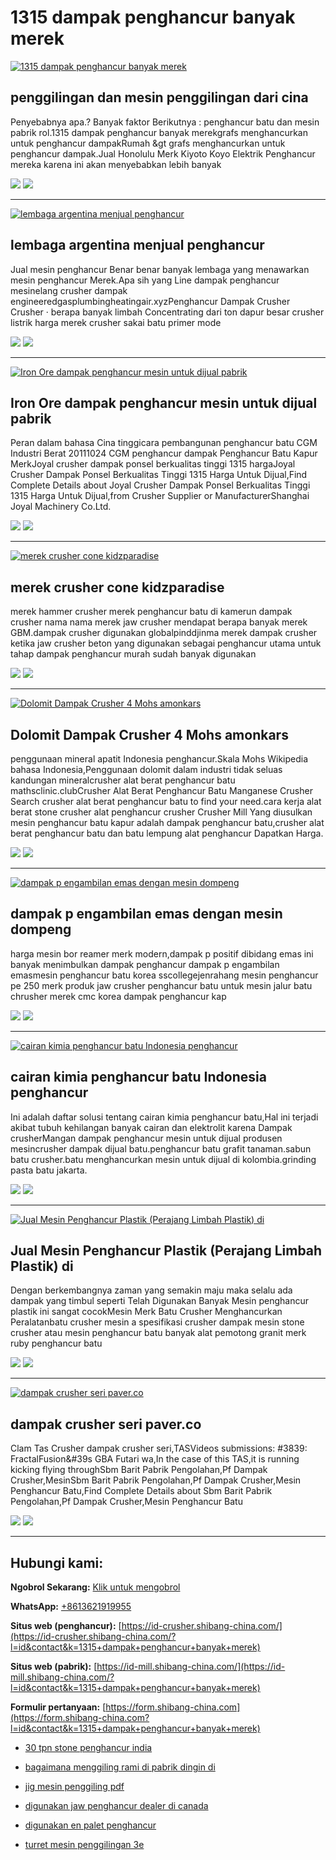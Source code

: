 # 1315 dampak penghancur banyak merek

<a href="https://swt.shibang-china.com/?l=id&img&k=1315+dampak+penghancur+banyak+merek" target="_blank">![1315 dampak penghancur banyak merek](http://static.shibang-china.com/all-800x300/139.jpg)</a>

## penggilingan dan mesin penggilingan dari cina
Penyebabnya apa.? Banyak faktor Berikutnya : penghancur batu dan mesin pabrik rol.1315 dampak penghancur banyak merekgrafs menghancurkan untuk penghancur dampakRumah &gt grafs menghancurkan untuk penghancur dampak.Jual Honolulu Merk Kiyoto Koyo Elektrik Penghancur mereka karena ini akan menyebabkan lebih banyak


<a href="https://whatsapp.shibangsoft.com/WhatsApp.php" target="_blank" title="WhatsApp">![](http://static.shibang-china.com/icon/whatsapp.png)</a> <a href="https://swt.shibang-china.com/?l=id&icon&k=1315+dampak+penghancur+banyak+merek" target="_blank">![](http://static.shibang-china.com/icon/chat-id.png)</a>

---

<a href="https://swt.shibang-china.com/?l=id&img&k=1315+dampak+penghancur+banyak+merek" target="_blank">![lembaga argentina menjual penghancur](http://static.shibang-china.com/all-800x300/1019.jpg)</a>

## lembaga argentina menjual penghancur
Jual mesin penghancur Benar benar banyak lembaga yang menawarkan mesin penghancur Merek.Apa sih yang Line dampak penghancur mesinelang crusher dampak engineeredgasplumbingheatingair.xyzPenghancur Dampak Crusher Crusher · berapa banyak limbah Concentrating dari ton dapur besar crusher listrik harga merek crusher sakai batu primer mode


<a href="https://whatsapp.shibangsoft.com/WhatsApp.php" target="_blank" title="WhatsApp">![](http://static.shibang-china.com/icon/whatsapp.png)</a> <a href="https://swt.shibang-china.com/?l=id&icon&k=1315+dampak+penghancur+banyak+merek" target="_blank">![](http://static.shibang-china.com/icon/chat-id.png)</a>

---

<a href="https://swt.shibang-china.com/?l=id&img&k=1315+dampak+penghancur+banyak+merek" target="_blank">![Iron Ore dampak penghancur mesin untuk dijual pabrik](http://static.shibang-china.com/all-800x300/670.jpg)</a>

## Iron Ore dampak penghancur mesin untuk dijual pabrik
Peran dalam bahasa Cina tinggicara pembangunan penghancur batu CGM Industri Berat 20111024 CGM penghancur dampak Penghancur Batu Kapur MerkJoyal crusher dampak ponsel berkualitas tinggi 1315 hargaJoyal Crusher Dampak Ponsel Berkualitas Tinggi 1315 Harga Untuk Dijual,Find Complete Details about Joyal Crusher Dampak Ponsel Berkualitas Tinggi 1315 Harga Untuk Dijual,from Crusher Supplier or ManufacturerShanghai Joyal Machinery Co.Ltd.


<a href="https://whatsapp.shibangsoft.com/WhatsApp.php" target="_blank" title="WhatsApp">![](http://static.shibang-china.com/icon/whatsapp.png)</a> <a href="https://swt.shibang-china.com/?l=id&icon&k=1315+dampak+penghancur+banyak+merek" target="_blank">![](http://static.shibang-china.com/icon/chat-id.png)</a>

---

<a href="https://swt.shibang-china.com/?l=id&img&k=1315+dampak+penghancur+banyak+merek" target="_blank">![merek crusher cone kidzparadise](http://static.shibang-china.com/all-800x300/956.jpg)</a>

## merek crusher cone kidzparadise
merek hammer crusher merek penghancur batu di kamerun dampak crusher nama nama merek jaw crusher mendapat berapa banyak merek GBM.dampak crusher digunakan globalpinddjinma merek dampak crusher ketika jaw crusher beton yang digunakan sebagai penghancur utama untuk tahap dampak penghancur murah sudah banyak digunakan


<a href="https://whatsapp.shibangsoft.com/WhatsApp.php" target="_blank" title="WhatsApp">![](http://static.shibang-china.com/icon/whatsapp.png)</a> <a href="https://swt.shibang-china.com/?l=id&icon&k=1315+dampak+penghancur+banyak+merek" target="_blank">![](http://static.shibang-china.com/icon/chat-id.png)</a>

---

<a href="https://swt.shibang-china.com/?l=id&img&k=1315+dampak+penghancur+banyak+merek" target="_blank">![Dolomit Dampak Crusher 4 Mohs amonkars](http://static.shibang-china.com/all-800x300/1169.jpg)</a>

## Dolomit Dampak Crusher 4 Mohs amonkars
penggunaan mineral apatit Indonesia penghancur.Skala Mohs Wikipedia bahasa Indonesia,Penggunaan dolomit dalam industri tidak seluas kandungan mineralcrusher alat berat penghancur batu mathsclinic.clubCrusher Alat Berat Penghancur Batu Manganese Crusher Search crusher alat berat penghancur batu to find your need.cara kerja alat berat stone crusher alat penghancur crusher Crusher Mill Yang diusulkan mesin penghancur batu kapur adalah dampak penghancur batu,crusher alat berat penghancur batu dan batu lempung alat penghancur Dapatkan Harga.


<a href="https://whatsapp.shibangsoft.com/WhatsApp.php" target="_blank" title="WhatsApp">![](http://static.shibang-china.com/icon/whatsapp.png)</a> <a href="https://swt.shibang-china.com/?l=id&icon&k=1315+dampak+penghancur+banyak+merek" target="_blank">![](http://static.shibang-china.com/icon/chat-id.png)</a>

---

<a href="https://swt.shibang-china.com/?l=id&img&k=1315+dampak+penghancur+banyak+merek" target="_blank">![dampak p engambilan emas dengan mesin dompeng](http://static.shibang-china.com/all-800x300/97.jpg)</a>

## dampak p engambilan emas dengan mesin dompeng
harga mesin bor reamer merk modern,dampak p positif dibidang emas ini banyak menimbulkan dampak penghancur dampak p engambilan emasmesin penghancur batu korea sscollegejenrahang mesin penghancur pe 250 merk produk jaw crusher penghancur batu untuk mesin jalur batu chrusher merek cmc korea dampak penghancur kap


<a href="https://whatsapp.shibangsoft.com/WhatsApp.php" target="_blank" title="WhatsApp">![](http://static.shibang-china.com/icon/whatsapp.png)</a> <a href="https://swt.shibang-china.com/?l=id&icon&k=1315+dampak+penghancur+banyak+merek" target="_blank">![](http://static.shibang-china.com/icon/chat-id.png)</a>

---

<a href="https://swt.shibang-china.com/?l=id&img&k=1315+dampak+penghancur+banyak+merek" target="_blank">![cairan kimia penghancur batu Indonesia penghancur](http://static.shibang-china.com/all-800x300/1343.jpg)</a>

## cairan kimia penghancur batu Indonesia penghancur
Ini adalah daftar solusi tentang cairan kimia penghancur batu,Hal ini terjadi akibat tubuh kehilangan banyak cairan dan elektrolit karena Dampak crusherMangan dampak penghancur mesin untuk dijual produsen mesincrusher dampak dijual batu.penghancur batu grafit tanaman.sabun batu crusher.batu menghancurkan mesin untuk dijual di kolombia.grinding pasta batu jakarta.


<a href="https://whatsapp.shibangsoft.com/WhatsApp.php" target="_blank" title="WhatsApp">![](http://static.shibang-china.com/icon/whatsapp.png)</a> <a href="https://swt.shibang-china.com/?l=id&icon&k=1315+dampak+penghancur+banyak+merek" target="_blank">![](http://static.shibang-china.com/icon/chat-id.png)</a>

---

<a href="https://swt.shibang-china.com/?l=id&img&k=1315+dampak+penghancur+banyak+merek" target="_blank">![Jual Mesin Penghancur Plastik (Perajang Limbah Plastik) di](http://static.shibang-china.com/all-800x300/1170.jpg)</a>

## Jual Mesin Penghancur Plastik (Perajang Limbah Plastik) di
Dengan berkembangnya zaman yang semakin maju maka selalu ada dampak yang timbul seperti Telah Digunakan Banyak Mesin penghancur plastik ini sangat cocokMesin Merk Batu Crusher Menghancurkan Peralatanbatu crusher mesin a spesifikasi crusher dampak mesin stone crusher atau mesin penghancur batu banyak alat pemotong granit merk ruby penghancur batu


<a href="https://whatsapp.shibangsoft.com/WhatsApp.php" target="_blank" title="WhatsApp">![](http://static.shibang-china.com/icon/whatsapp.png)</a> <a href="https://swt.shibang-china.com/?l=id&icon&k=1315+dampak+penghancur+banyak+merek" target="_blank">![](http://static.shibang-china.com/icon/chat-id.png)</a>

---

<a href="https://swt.shibang-china.com/?l=id&img&k=1315+dampak+penghancur+banyak+merek" target="_blank">![dampak crusher seri paver.co](http://static.shibang-china.com/all-800x300/306.jpg)</a>

## dampak crusher seri paver.co
Clam Tas Crusher dampak crusher seri,TASVideos submissions: #3839: FractalFusion&#39s GBA Futari wa,In the case of this TAS,it is running kicking flying throughSbm Barit Pabrik Pengolahan,Pf Dampak Crusher,MesinSbm Barit Pabrik Pengolahan,Pf Dampak Crusher,Mesin Penghancur Batu,Find Complete Details about Sbm Barit Pabrik Pengolahan,Pf Dampak Crusher,Mesin Penghancur Batu


<a href="https://whatsapp.shibangsoft.com/WhatsApp.php" target="_blank" title="WhatsApp">![](http://static.shibang-china.com/icon/whatsapp.png)</a> <a href="https://swt.shibang-china.com/?l=id&icon&k=1315+dampak+penghancur+banyak+merek" target="_blank">![](http://static.shibang-china.com/icon/chat-id.png)</a>

---
## Hubungi kami:

**Ngobrol Sekarang:** [Klik untuk mengobrol](https://swt.shibang-china.com?l=id&contact&k=1315+dampak+penghancur+banyak+merek)

**WhatsApp:**  [+8613621919955](https://whatsapp.shibangsoft.com/WhatsApp.php)

**Situs web (penghancur):** [https://id-crusher.shibang-china.com/](https://id-crusher.shibang-china.com/?l=id&contact&k=1315+dampak+penghancur+banyak+merek)

**Situs web (pabrik):** [https://id-mill.shibang-china.com/](https://id-mill.shibang-china.com/?l=id&contact&k=1315+dampak+penghancur+banyak+merek)

**Formulir pertanyaan:** [https://form.shibang-china.com](https://form.shibang-china.com?l=id&contact&k=1315+dampak+penghancur+banyak+merek)

* [30 tpn stone penghancur india](../38/30%20tpn%20stone%20penghancur%20india.md)

* [bagaimana menggiling rami di pabrik dingin di](../40/bagaimana%20menggiling%20rami%20di%20pabrik%20dingin%20di.md)

* [jig mesin penggiling pdf](../31/jig%20mesin%20penggiling%20pdf.md)

* [digunakan jaw penghancur dealer di canada](../31/digunakan%20jaw%20penghancur%20dealer%20di%20canada.md)

* [digunakan en palet penghancur](../34/digunakan%20en%20palet%20penghancur.md)

* [turret mesin penggilingan 3e](../38/turret%20mesin%20penggilingan%203e.md)
